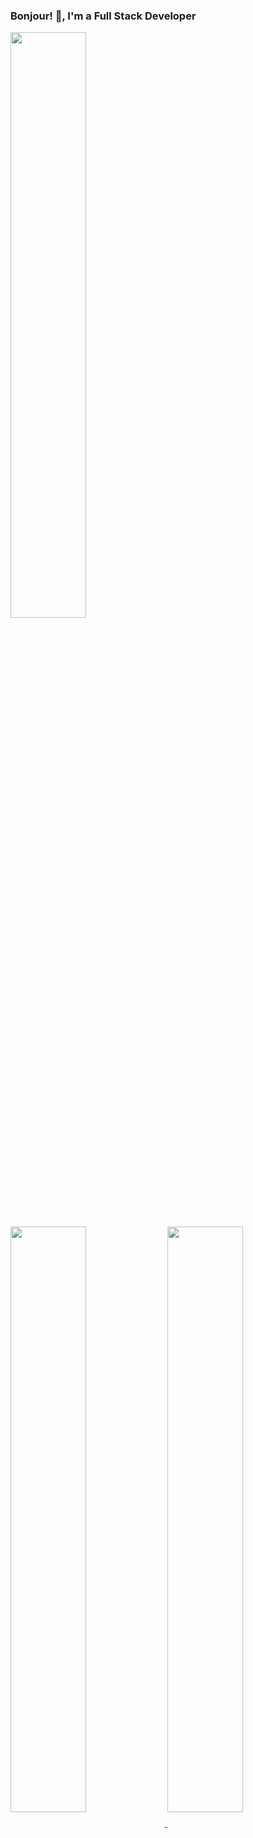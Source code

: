 

<div> 
<h3>
  <b> Bonjour! 👋, I'm a Full Stack Developer</b> 
</h3>
</div>
<a href="https://github.com/alichtman">
  <img align="center" width="49%" src="./header.svg" />
</a>
<br/>
<a href="https://github.com/alichtman">
  <img align="center" width="49%" src="./repositories.svg" />
</a>
<a href="https://github.com/alichtman">
  <img align="center" width="49%" src="./acti_comm.svg" />
</a>
